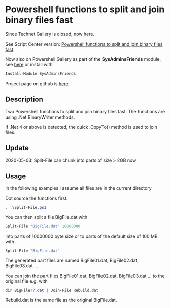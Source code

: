 # Powershell functions to split and join binary files fast

Since Technet Gallery is closed, now here.

See Script Center version: [Powershell functions to split and join binary files fast](https://gallery.technet.microsoft.com/scriptcenter/Powershell-functions-to-cb6bb05a).

Now also on Powershell Gallery as part of the **SysAdminsFriends** module, see [here](https://www.powershellgallery.com/packages/SysAdminsFriends/) or install with
```powershell
Install-Module SysAdminsFriends
```

Project page on github is [here](https://github.com/MScholtes/SysAdminsFriends).

## Description
Two Powershell functions to split and join binary files fast. The functions are using .Net BinaryWriter methods.

If .Net 4 or above is detected, the quick .CopyTo() method is used to join files.

## Update
2020-05-03: Split-File can chunk into parts of size > 2GB now

## Usage
in the following examples I assume all files are in the current directory

Dot source the functions first:
```powershell
. .\Split-File.ps1
```
You can then split a file BigFile.dat with
```powershell
Split-File "BigFile.dat" 10000000
```
into parts of 10000000 byte size or to parts of the default size of 100 MB with
```powershell
Split-File "BigFile.dat"
```
The generated part files are named BigFile01.dat, BigFile02.dat, BigFile03.dat ...

You can join the part files BigFile01.dat, BigFile02.dat, BigFile03.dat ... to the original file e.g. with
```powershell
dir BigFile??.dat | Join-File Rebuild.dat
```
Rebuild.dat is the same file as the original BigFile.dat.
